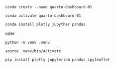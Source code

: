 ```
conda create --name quarto-dashboard-01
```

```
conda activate quarto-dashboard-01
```


```
conda install plotly jupyther pandas
```


oder

```
python -m venv .venv
```

```
source .venv/bin/activate
```

```
pip install plotly jupyterlab pandas ipyleaflet
```